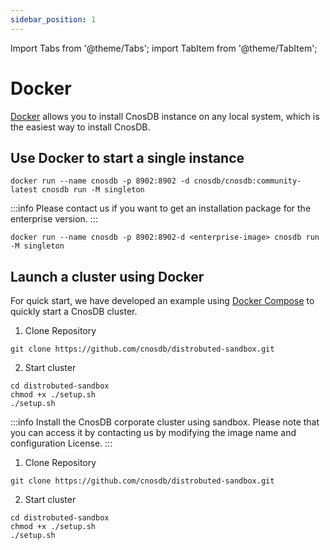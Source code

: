 ```yaml
---
sidebar_position: 1
---
```


Import Tabs from '@theme/Tabs';
import TabItem from '@theme/TabItem';

# Docker

[Docker](https://docs.docker.com/get-docker/) allows you to install CnosDB instance on any local system, which is the easiest way to install CnosDB.

## Use Docker to start a single instance

<Tabs groupId="editions">
<TabItem value="Community" label="社区版">

```shell
docker run --name cnosdb -p 8902:8902 -d cnosdb/cnosdb:community-latest cnosdb run -M singleton
```

</TabItem>

<TabItem value="Enterprise" label="企业版">

:::info
Please contact us if you want to get an installation package for the enterprise version.
:::

```shell
docker run --name cnosdb -p 8902:8902-d <enterprise-image> cnosdb run -M singleton
```




## Launch a cluster using Docker

For quick start, we have developed an example using [Docker Compose](https://docs.docker.com/compose/install/) to quickly start a CnosDB cluster.

<Tabs groupId="editions">
<TabItem value="Community" label="社区版">

1. Clone Repository

```shell
git clone https://github.com/cnosdb/distrobuted-sandbox.git
```

2. Start cluster

```shell
cd distrobuted-sandbox
chmod +x ./setup.sh
./setup.sh
```


<TabItem value="Enterprise" label="企业版">

:::info
Install the CnosDB corporate cluster using sandbox. Please note that you can access it by contacting us by modifying the image name and configuration License.
:::

1. Clone Repository

```shell
git clone https://github.com/cnosdb/distrobuted-sandbox.git
```

2. Start cluster

```shell
cd distrobuted-sandbox
chmod +x ./setup.sh
./setup.sh
```


